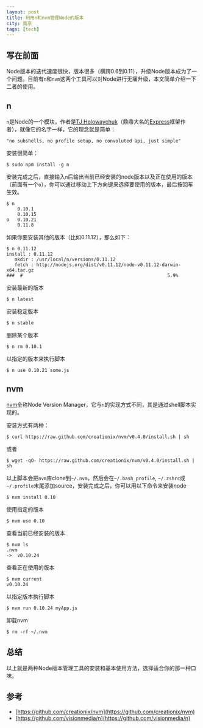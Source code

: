 ```yaml
---
layout: post
title: 利用n和nvm管理Node的版本
city: 南京
tags: [tech]
---
```


## 写在前面

Node版本的迭代速度很快，版本很多（横跨0.6到0.11），升级Node版本成为了一个问题。目前有```n```和```nvm```这两个工具可以对Node进行无痛升级，本文简单介绍一下二者的使用。

## n

`n`是Node的一个模块，作者是[TJ Holowaychuk](https://github.com/visionmedia)（鼎鼎大名的[Express](http://expressjs.com/)框架作者），就像它的名字一样，它的理念就是简单：

	"no subshells, no profile setup, no convoluted api, just simple"

安装很简单：

	$ sudo npm install -g n

安装完成之后，直接输入`n`后输出当前已经安装的node版本以及正在使用的版本（前面有一个`o`），你可以通过移动上下方向键来选择要使用的版本，最后按回车生效。

	$ n
		0.10.1
		0.10.15
	o	0.10.21
		0.11.8

如果你要安装其他的版本（比如0.11.12），那么如下：

	$ n 0.11.12
	install : 0.11.12
       mkdir : /usr/local/n/versions/0.11.12
       fetch : http://nodejs.org/dist/v0.11.12/node-v0.11.12-darwin-x64.tar.gz
	###  #                                                     5.9%

安装最新的版本

	$ n latest

安装稳定版本

	$ n stable

删除某个版本

	$ n rm 0.10.1

以指定的版本来执行脚本

	$ n use 0.10.21 some.js


## nvm

[nvm](https://github.com/creationix/nvm)全称Node Version Manager，它与```n```的实现方式不同，其是通过shell脚本实现的。

安装方式有两种：

	$ curl https://raw.github.com/creationix/nvm/v0.4.0/install.sh | sh

或者

	$ wget -qO- https://raw.github.com/creationix/nvm/v0.4.0/install.sh | sh

以上脚本会把`nvm`库clone到`~/.nvm`，然后会在`~/.bash_profile`, `~/.zshrc`或`~/.profile`末尾添加source，安装完成之后，你可以用以下命令来安装node

	$ nvm install 0.10

使用指定的版本

	$ nvm use 0.10

查看当前已经安装的版本

	$ nvm ls
	.nvm
	->  v0.10.24

查看正在使用的版本

	$ nvm current
	v0.10.24

以指定版本执行脚本

	$ nvm run 0.10.24 myApp.js

卸载nvm

	$ rm -rf ~/.nvm


## 总结

以上就是两种Node版本管理工具的安装和基本使用方法，选择适合你的那一种口味。

## 参考
* [https://github.com/creationix/nvm](https://github.com/creationix/nvm)
* [https://github.com/visionmedia/n](https://github.com/visionmedia/n)
